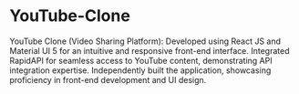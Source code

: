 # YouTube-Clone
YouTube Clone (Video Sharing Platform): Developed using React JS and Material UI 5 for an intuitive and responsive front-end interface. Integrated RapidAPI for seamless access to YouTube content, demonstrating API integration expertise. Independently built the application, showcasing proficiency in front-end development and UI design.

